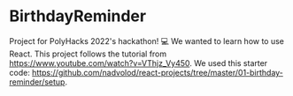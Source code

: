 # BirthdayReminder
Project for PolyHacks 2022's hackathon! 💻
We wanted to learn how to use React. 
This project follows the tutorial from https://www.youtube.com/watch?v=VThjz_Vy450.
We used this starter code: https://github.com/nadvolod/react-projects/tree/master/01-birthday-reminder/setup.

